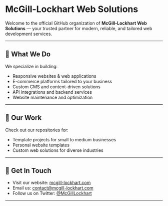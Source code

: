 # McGill-Lockhart Web Solutions

Welcome to the official GitHub organization of **McGill-Lockhart Web Solutions** — your trusted partner for modern, reliable, and tailored web development services.

---

## 🚀 What We Do

We specialize in building:

- Responsive websites & web applications  
- E-commerce platforms tailored to your business  
- Custom CMS and content-driven solutions  
- API integrations and backend services  
- Website maintenance and optimization

---

## 💼 Our Work

Check out our repositories for:

- Template projects for small to medium businesses  
- Personal website templates  
- Custom web solutions for diverse industries

---

## 🤝 Get In Touch

- Visit our website: [mcgill-lockhart.com](https://mcgill-lockhart.com)  
- Email us: contact@mcgill-lockhart.com  
- Follow us on Twitter: [@McGillLockhart](https://twitter.com/McGillLockhart)

---
